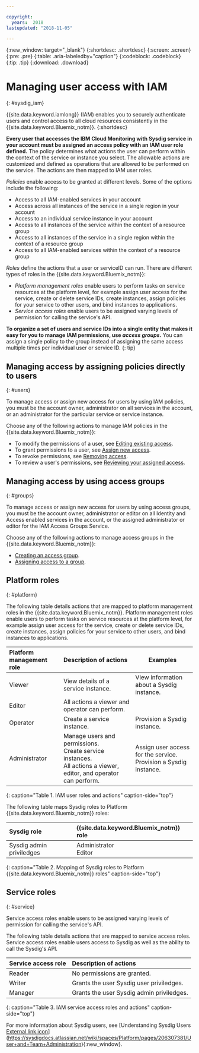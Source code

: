 ```yaml
---

copyright:
  years:  2018
lastupdated: "2018-11-05"

---
```


{:new_window: target="_blank"}
{:shortdesc: .shortdesc}
{:screen: .screen}
{:pre: .pre}
{:table: .aria-labeledby="caption"}
{:codeblock: .codeblock}
{:tip: .tip}
{:download: .download}

 
# Managing user access with IAM
{: #sysdig_iam}

{{site.data.keyword.iamlong}} (IAM) enables you to securely authenticate users and control access to all cloud resources consistently in the {{site.data.keyword.Bluemix_notm}}. 
{:shortdesc}

**Every user that accesses the IBM Cloud Monitoring with Sysdig service in your account must be assigned an access policy with an IAM user role defined.** The policy determines what actions the user can perform within the context of the service or instance you select. The allowable actions are customized and defined as operations that are allowed to be performed on the service. The actions are then mapped to IAM user roles.

*Policies* enable access to be granted at different levels. Some of the options include the following: 

* Access to all IAM-enabled services in your account
* Access across all instances of the service in a single region in your account
* Access to an individual service instance in your account
* Access to all instances of the service within the context of a resource group
* Access to all instances of the service in a single region within the context of a resource group
* Access to all IAM-enabled services within the context of a resource group

*Roles* define the actions that a user or serviceID can run. There are different types of roles in the {{site.data.keyword.Bluemix_notm}}:

* *Platform management roles* enable users to perform tasks on service resources at the platform level, for example assign user access for the service, create or delete service IDs, create instances, assign policies for your service to other users, and bind instances to applications.
* *Service access roles* enable users to be assigned varying levels of permission for calling the service's API.

**To organize a set of users and service IDs into a single entity that makes it easy for you to manage IAM permissions, use *access groups*.** You can assign a single policy to the group instead of assigning the same access multiple times per individual user or service ID.
{: tip}



## Managing access by assigning policies directly to users
{: #users}

To manage access or assign new access for users by using IAM policies, you must be the account owner, administrator on all services in the account, or an administrator for the particular service or service instance. 

Choose any of the following actions to manage IAM policies in the {{site.data.keyword.Bluemix_notm}}:

* To modify the permissions of a user, see [Editing existing access](/docs/iam/mngiam.html#editing-existing-access).
* To grant permissions to a user, see [Assign new access](/docs/iam/mngiam.html#assignaccess).
* To revoke permissions, see [Removing access](/docs/iam/mngiam.html#removing-access).
* To review a user's permissions, see [Reviewing your assigned access](/docs/iam/mngiam.html#reviewing-your-assigned-access).


## Managing access by using access groups
{: #groups}

To manage access or assign new access for users by using access groups, you must be the account owner, administrator or editor on all Identity and Access enabled services in the account, or the assigned administrator or editor for the IAM Access Groups Service. 

Choose any of the following actions to manage access groups in the {{site.data.keyword.Bluemix_notm}}:

* [Creating an access group](/docs/iam/groups.html#creating-an-access-group).
* [Assigning access to a group](/docs/iam/groups.html#assigning-access-to-a-group).


## Platform roles
{: #platform}

The following table details actions that are mapped to platform management roles in the {{site.data.keyword.Bluemix_notm}}. Platform management roles enable users to perform tasks on service resources at the platform level, for example assign user access for the service, create or delete service IDs, create instances, assign policies for your service to other users, and bind instances to applications.

| Platform management role | Description of actions              | Examples                                  |
|:-------------------------|:------------------------------------|-------------------------------------------|
| Viewer                   | View details of a service instance. | View information about a Sysdig instance. |
| Editor                   | All actions a viewer and operator can perform.    |                             |
| Operator                 | Create a service instance.          | Provision a Sysdig instance.              |
| Administrator            | Manage users and permissions. </br>Create service instances. </br>All actions a viewer, editor, and operator can perform. | Assign user access for the service. </br>Provision a Sysdig instance. |
{: caption="Table 1. IAM user roles and actions" caption-side="top"}

The following table maps Sysdig roles to Platform {{site.data.keyword.Bluemix_notm}} roles:

| Sysdig role                              |  {{site.data.keyword.Bluemix_notm}} role  |
|:-----------------------------------------|:------------------------------------------|
| Sysdig admin priviledges                 | Administrator </br>Editor |
{: caption="Table 2. Mapping of Sysdig roles to Platform {{site.data.keyword.Bluemix_notm}} roles" caption-side="top"}


## Service roles
{: #service}

Service access roles enable users to be assigned varying levels of permission for calling the service's API.

The following table details actions that are mapped to service access roles. Service access roles enable users access to Sysdig as well as the ability to call the Sysdig's API.

| Service access role | Description of actions                      | 
|:--------------------|:--------------------------------------------|
| Reader              | No permissions are granted.                 | 
| Writer              | Grants the user Sysdig user priviledges.    |
| Manager             | Grants the user Sysdig admin priviledges.   | 
{: caption="Table 3. IAM service access roles and actions" caption-side="top"}


For more information about Sysdig users, see [Understanding Sysdig Users [External link icon](../icons/launch-glyph.svg "External link icon")](https://sysdigdocs.atlassian.net/wiki/spaces/Platform/pages/206307381/User+and+Team+Administration){:new_window}.

